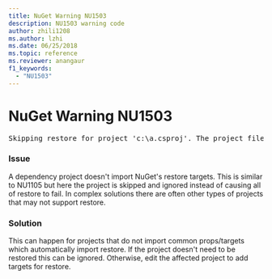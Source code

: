 ```yaml
---
title: NuGet Warning NU1503
description: NU1503 warning code
author: zhili1208
ms.author: lzhi
ms.date: 06/25/2018
ms.topic: reference
ms.reviewer: anangaur
f1_keywords: 
  - "NU1503"
---
```


# NuGet Warning NU1503

<pre>Skipping restore for project 'c:\a.csproj'. The project file may be invalid or missing targets required for restore.</pre>

### Issue
A dependency project doesn't import NuGet's restore targets. This is similar to NU1105 but here the project is skipped and ignored instead of causing all of restore to fail. In complex solutions there are often other types of projects that may not support restore.

### Solution
This can happen for projects that do not import common props/targets which automatically import restore. If the project doesn't need to be restored this can be ignored. Otherwise, edit the affected project to add targets for restore.